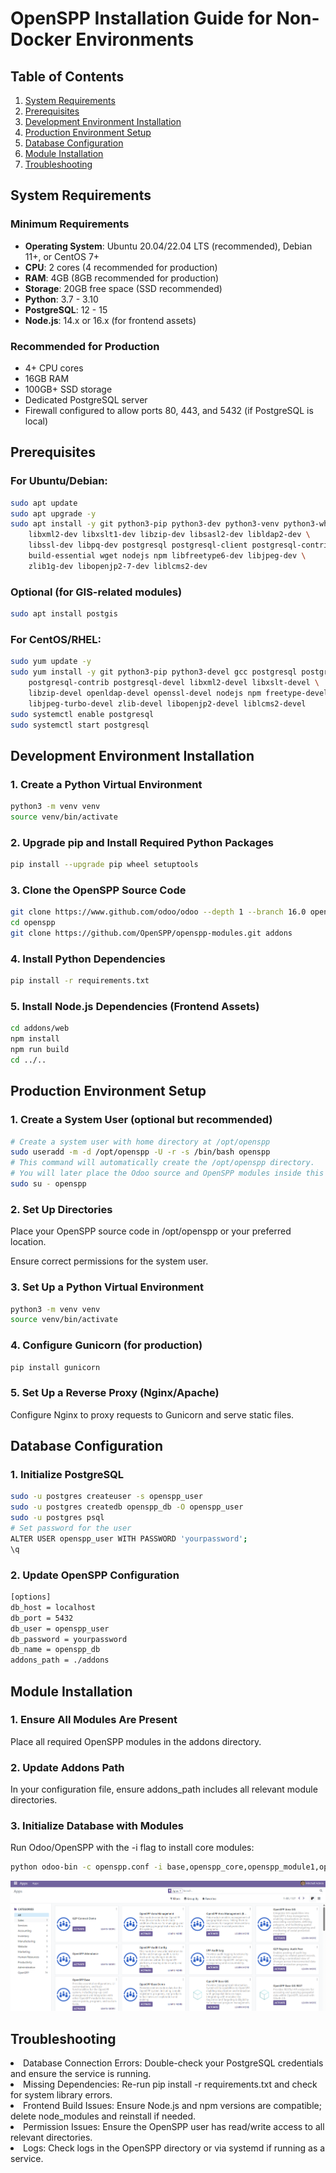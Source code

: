 # OpenSPP Installation Guide for Non-Docker Environments

## Table of Contents
1. [System Requirements](#system-requirements)
2. [Prerequisites](#prerequisites)
3. [Development Environment Installation](#development-environment-installation)
4. [Production Environment Setup](#production-environment-setup)
5. [Database Configuration](#database-configuration)
6. [Module Installation](#module-installation)
7. [Troubleshooting](#troubleshooting)

## System Requirements <a name="system-requirements"></a>

### Minimum Requirements
- **Operating System**: Ubuntu 20.04/22.04 LTS (recommended), Debian 11+, or CentOS 7+
- **CPU**: 2 cores (4 recommended for production)
- **RAM**: 4GB (8GB recommended for production)
- **Storage**: 20GB free space (SSD recommended)
- **Python**: 3.7 - 3.10
- **PostgreSQL**: 12 - 15
- **Node.js**: 14.x or 16.x (for frontend assets)

### Recommended for Production
- 4+ CPU cores
- 16GB RAM
- 100GB+ SSD storage
- Dedicated PostgreSQL server
- Firewall configured to allow ports 80, 443, and 5432 (if PostgreSQL is local)

## Prerequisites <a name="prerequisites"></a>

### For Ubuntu/Debian:
```bash
sudo apt update
sudo apt upgrade -y
sudo apt install -y git python3-pip python3-dev python3-venv python3-wheel \
    libxml2-dev libxslt1-dev libzip-dev libsasl2-dev libldap2-dev \
    libssl-dev libpq-dev postgresql postgresql-client postgresql-contrib \
    build-essential wget nodejs npm libfreetype6-dev libjpeg-dev \
    zlib1g-dev libopenjp2-7-dev liblcms2-dev
```
### Optional (for GIS-related modules)
```bash
sudo apt install postgis
```
### For CentOS/RHEL:
```bash
sudo yum update -y
sudo yum install -y git python3-pip python3-devel gcc postgresql postgresql-server \
    postgresql-contrib postgresql-devel libxml2-devel libxslt-devel \
    libzip-devel openldap-devel openssl-devel nodejs npm freetype-devel \
    libjpeg-turbo-devel zlib-devel libopenjp2-devel liblcms2-devel
sudo systemctl enable postgresql
sudo systemctl start postgresql
```

## Development Environment Installation <a name="development-environment-installation"></a>

### 1. Create a Python Virtual Environment
```bash
python3 -m venv venv
source venv/bin/activate
```
### 2. Upgrade pip and Install Required Python Packages
```bash
pip install --upgrade pip wheel setuptools
```

### 3. Clone the OpenSPP Source Code
```bash 
git clone https://www.github.com/odoo/odoo --depth 1 --branch 16.0 openspp
cd openspp
git clone https://github.com/OpenSPP/openspp-modules.git addons
```

### 4. Install Python Dependencies
```bash
pip install -r requirements.txt
```

### 5. Install Node.js Dependencies (Frontend Assets)
```bash 
cd addons/web
npm install
npm run build
cd ../..
```
## Production Environment Setup <a name="production-environment-setup"></a>

### 1. Create a System User (optional but recommended)
```bash
# Create a system user with home directory at /opt/openspp
sudo useradd -m -d /opt/openspp -U -r -s /bin/bash openspp
# This command will automatically create the /opt/openspp directory.
# You will later place the Odoo source and OpenSPP modules inside this directory.
sudo su - openspp
```

### 2. Set Up Directories
Place your OpenSPP source code in /opt/openspp or your preferred location.

Ensure correct permissions for the system user.

### 3. Set Up a Python Virtual Environment
```bash 
python3 -m venv venv
source venv/bin/activate
```

### 4. Configure Gunicorn (for production)
```bash 
pip install gunicorn
```

### 5. Set Up a Reverse Proxy (Nginx/Apache)
Configure Nginx to proxy requests to Gunicorn and serve static files.

## Database Configuration <a name="database-configuration"></a>

### 1. Initialize PostgreSQL
```bash
sudo -u postgres createuser -s openspp_user
sudo -u postgres createdb openspp_db -O openspp_user
sudo -u postgres psql
# Set password for the user
ALTER USER openspp_user WITH PASSWORD 'yourpassword';
\q
```

### 2. Update OpenSPP Configuration
```bash
[options]
db_host = localhost
db_port = 5432
db_user = openspp_user
db_password = yourpassword
db_name = openspp_db
addons_path = ./addons
```

## Module Installation <a name="module-installation"></a>

### 1. Ensure All Modules Are Present
Place all required OpenSPP modules in the addons directory.

### 2. Update Addons Path

In your configuration file, ensure addons_path includes all relevant module directories.

### 3. Initialize Database with Modules

Run Odoo/OpenSPP with the -i flag to install core modules:
```bash
python odoo-bin -c openspp.conf -i base,openspp_core,openspp_module1,openspp_module2
```
![alt text](<Screenshot 2025-06-19 093519.png>)
## Troubleshooting <a name="troubleshooting"></a>
<li> Database Connection Errors: Double-check your PostgreSQL credentials and ensure the service is running.

<li> Missing Dependencies: Re-run pip install -r requirements.txt and check for system library errors.

<li> Frontend Build Issues: Ensure Node.js and npm versions are compatible; delete node_modules and reinstall if needed.

<li> Permission Issues: Ensure the OpenSPP user has read/write access to all relevant directories.

<li> Logs: Check logs in the OpenSPP directory or via systemd if running as a service.

